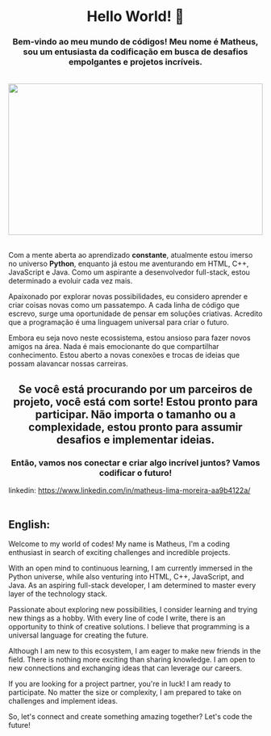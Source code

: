 <h1 align="center">Hello World! 👋</h1>

<h3 align="center">Bem-vindo ao meu mundo de códigos! Meu nome é Matheus, sou um entusiasta da codificação em busca de desafios empolgantes e projetos incríveis.</h3>
<br/>
<div style="height:300px;" align="center">
  <img src="https://user-images.githubusercontent.com/102155883/244976552-bf85b95d-80d4-4bf2-95e6-e464e57a3f87.png" style="height:100%"/>
 </div>
 <br/>

Com a mente aberta ao aprendizado <b>constante</b>, atualmente estou imerso no universo <b>Python</b>, enquanto já estou me aventurando em HTML, C++, JavaScript e Java. Como um aspirante a desenvolvedor full-stack, estou determinado a evoluir cada vez mais.
<br/>

Apaixonado por explorar novas possibilidades, eu considero aprender e criar coisas novas como um passatempo. A cada linha de código que escrevo, surge uma oportunidade de pensar em soluções criativas. Acredito que a programação é uma linguagem universal para criar o futuro.

Embora eu seja novo neste ecossistema, estou ansioso para fazer novos amigos na área. Nada é mais emocionante do que compartilhar conhecimento. Estou aberto a novas conexões e trocas de ideias que possam alavancar nossas carreiras.

<h2 align="center">Se você está procurando por um parceiros de projeto, você está com sorte! Estou pronto para participar. Não importa o tamanho ou a complexidade, estou pronto para assumir desafios e implementar ideias.</h2>

<h3 align="center">Então, vamos nos conectar e criar algo incrível juntos? Vamos codificar o futuro!</h3>

linkedin: https://www.linkedin.com/in/matheus-lima-moreira-aa9b4122a/
<br/>
<br/>

## English:

Welcome to my world of codes! My name is Matheus, I'm a coding enthusiast in search of exciting challenges and incredible projects.

With an open mind to continuous learning, I am currently immersed in the Python universe, while also venturing into HTML, C++, JavaScript, and Java. As an aspiring full-stack developer, I am determined to master every layer of the technology stack.

Passionate about exploring new possibilities, I consider learning and trying new things as a hobby. With every line of code I write, there is an opportunity to think of creative solutions. I believe that programming is a universal language for creating the future.

Although I am new to this ecosystem, I am eager to make new friends in the field. There is nothing more exciting than sharing knowledge. I am open to new connections and exchanging ideas that can leverage our careers.

If you are looking for a project partner, you're in luck! I am ready to participate. No matter the size or complexity, I am prepared to take on challenges and implement ideas.

So, let's connect and create something amazing together? Let's code the future!


<!--
**mathlimam/mathlimam** is a ✨ _special_ ✨ repository because its `README.md` (this file) appears on your GitHub profile.

Here are some ideas to get you started:

- 🔭 I’m currently working on ...
- 🌱 I’m currently learning ...
- 👯 I’m looking to collaborate on ...
- 🤔 I’m looking for help with ...
- 💬 Ask me about ...
- 📫 How to reach me: ...
- 😄 Pronouns: ...
- ⚡ Fun fact: ...
-->
